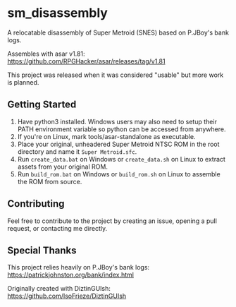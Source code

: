 # sm_disassembly
 A relocatable disassembly of Super Metroid (SNES) based on P.JBoy's bank logs.

 Assembles with asar v1.81: https://github.com/RPGHacker/asar/releases/tag/v1.81

 This project was released when it was considered "usable" but more work is planned.


## Getting Started
 1. Have python3 installed. Windows users may also need to setup their PATH environment variable so python can be accessed from anywhere.
 2. If you're on Linux, mark tools/asar-standalone as executable.
 3. Place your original, unheadered Super Metroid NTSC ROM in the root directory and name it `Super Metroid.sfc`.
 4. Run `create_data.bat` on Windows or `create_data.sh` on Linux to extract assets from your original ROM.
 5. Run `build_rom.bat` on Windows or `build_rom.sh` on Linux to assemble the ROM from source.


## Contributing
 Feel free to contribute to the project by creating an issue, opening a pull request, or contacting me directly.


## Special Thanks
 This project relies heavily on P.JBoy's bank logs: https://patrickjohnston.org/bank/index.html

 Originally created with DiztinGUIsh: https://github.com/IsoFrieze/DiztinGUIsh
